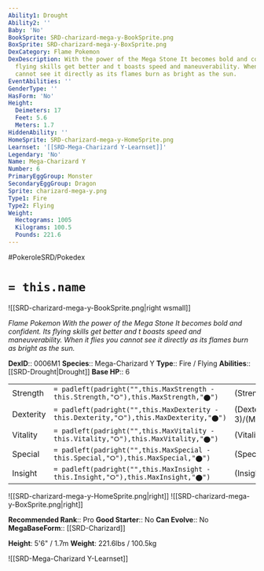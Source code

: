 ```yaml
---
Ability1: Drought
Ability2: ''
Baby: 'No'
BookSprite: SRD-charizard-mega-y-BookSprite.png
BoxSprite: SRD-charizard-mega-y-BoxSprite.png
DexCategory: Flame Pokemon
DexDescription: With the power of the Mega Stone It becomes bold and confident. Its
  flying skills get better and t boasts speed and maneuverability. When it flies you
  cannot see it directly as its flames burn as bright as the sun.
EventAbilities: ''
GenderType: ''
HasForm: 'No'
Height:
  Deimeters: 17
  Feet: 5.6
  Meters: 1.7
HiddenAbility: ''
HomeSprite: SRD-charizard-mega-y-HomeSprite.png
Learnset: '[[SRD-Mega-Charizard Y-Learnset]]'
Legendary: 'No'
Name: Mega-Charizard Y
Number: 6
PrimaryEggGroup: Monster
SecondaryEggGroup: Dragon
Sprite: charizard-mega-y.png
Type1: Fire
Type2: Flying
Weight:
  Hectograms: 1005
  Kilograms: 100.5
  Pounds: 221.6
---
```


#PokeroleSRD/Pokedex

# `= this.name`

![[SRD-charizard-mega-y-BookSprite.png|right wsmall]]

*Flame Pokemon*
*With the power of the Mega Stone It becomes bold and confident. Its flying skills get better and t boasts speed and maneuverability. When it flies you cannot see it directly as its flames burn as bright as the sun.*

**DexID**:: 0006M1
**Species**:: Mega-Charizard Y
**Type**:: Fire / Flying
**Abilities**:: [[SRD-Drought|Drought]]
**Base HP**:: 6

|           |                                                                                        |                                          |
| --------- | -------------------------------------------------------------------------------------- | ---------------------------------------- |
| Strength  | `= padleft(padright("",this.MaxStrength - this.Strength,"⭘"),this.MaxStrength,"⬤")`    | (Strength::3)/(MaxStrength::6)   |
| Dexterity | `= padleft(padright("",this.MaxDexterity - this.Dexterity,"⭘"),this.MaxDexterity,"⬤")` | (Dexterity:: 3)/(MaxDexterity::6) |
| Vitality  | `= padleft(padright("",this.MaxVitality - this.Vitality,"⭘"),this.MaxVitality,"⬤")`    | (Vitality::2)/(MaxVitality::5)   |
| Special   | `= padleft(padright("",this.MaxSpecial - this.Special,"⭘"),this.MaxSpecial,"⬤")`       | (Special::4)/(MaxSpecial::8)     |
| Insight   | `= padleft(padright("",this.MaxInsight - this.Insight,"⭘"),this.MaxInsight,"⬤")`       | (Insight::3)/(MaxInsight::6)     |

![[SRD-charizard-mega-y-HomeSprite.png|right]]
![[SRD-charizard-mega-y-BoxSprite.png|right]]

**Recommended Rank**:: Pro
**Good Starter**:: No
**Can Evolve**:: No
**MegaBaseForm**:: [[SRD-Charizard]]

**Height**: 5'6" / 1.7m
**Weight**: 221.6lbs / 100.5kg

![[SRD-Mega-Charizard Y-Learnset]]